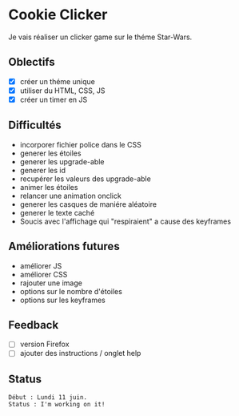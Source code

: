 # Cookie Clicker
Je vais réaliser un clicker game sur le théme Star-Wars.
## Oblectifs
* [x] créer un théme unique
* [x] utiliser du HTML, CSS, JS
* [x] créer un timer en JS
## Difficultés
* incorporer fichier police dans le CSS
* generer les étoiles
* generer les upgrade-able
* generer les id
* recupérer les valeurs des upgrade-able
* animer les étoiles
* relancer une animation onclick
* generer les casques de maniére aléatoire
* generer le texte caché
* Soucis avec l'affichage qui "respiraient" a cause des keyframes
## Améliorations futures
* améliorer JS
* améliorer CSS
* rajouter une image
* options sur le nombre d'étoiles
* options sur les keyframes
## Feedback
* [ ] version Firefox
* [ ] ajouter des instructions / onglet help
## Status
```
Début : Lundi 11 juin.
Status : I'm working on it!
```